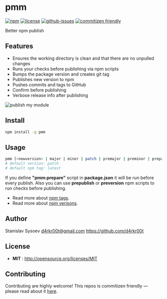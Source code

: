 # pmm

[![npm](https://img.shields.io/npm/v/pmm.svg)](https://www.npmjs.com/package/pmm)
[![license](https://img.shields.io/npm/l/pmm.svg)](http://opensource.org/licenses/MIT)
[![github-issues](https://img.shields.io/github/issues/d4rkr00t/pmm.svg)](https://github.com/d4rkr00t/pmm/issues)
[![commitizen friendly](https://img.shields.io/badge/commitizen-friendly-brightgreen.svg)](http://commitizen.github.io/cz-cli/)

Better npm publish


## Features
* Ensures the working directory is clean and that there are no unpulled changes
* Runs your checks before publishing via npm scripts
* Bumps the package version and creates git tag
* Publishes new version to npm
* Pushes commits and tags to GitHub
* Confirm before publishing
* Verbose release info after publishing

![publish my module](https://cloud.githubusercontent.com/assets/200119/12373470/2def0ec8-bc8b-11e5-88c9-b6006c8b8848.png)

## Install

```sh
npm install -g pmm
```

## Usage

```sh
pmm [<newversion> | major | minor | patch | premajor | preminor | prepatch | prerelease] [<npmtag>]
# default version: patch
# default npm tag: latest
```

If you define **"pmm:prepare"** script in **package.json** it will be run before every publish. Also you can use **prepublish** or **preversion** npm scripts to run checks before publishing.

* Read more about [npm tags](https://docs.npmjs.com/cli/tag).
* Read more about [npm verisons](https://docs.npmjs.com/cli/version).

## Author

Stanislav Sysoev d4rkr00t@gmail.com https://github.com/d4rkr00t

## License

- **MIT** : http://opensource.org/licenses/MIT

## Contributing

Contributing are highly welcome! This repos is commitizen friendly — please read about it [here](http://commitizen.github.io/cz-cli/).
